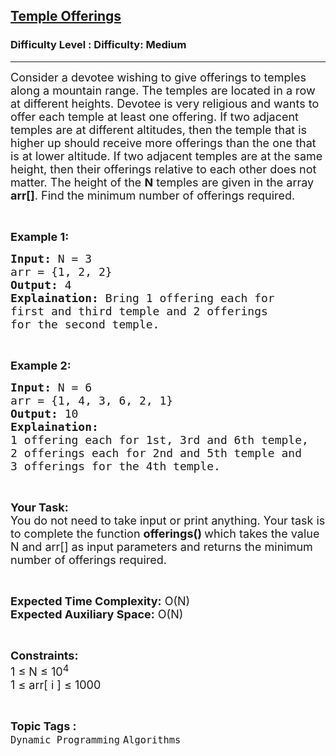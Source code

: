 <h2><a href="https://www.geeksforgeeks.org/problems/temple-offerings2831/1?page=1&difficulty=Medium&status=unsolved&sortBy=submissions">Temple Offerings</a></h2><h3>Difficulty Level : Difficulty: Medium</h3><hr><div class="problems_problem_content__Xm_eO"><p><span style="font-size:18px">Consider a devotee wishing to give offerings to temples along a mountain range. The temples are located in a row at different heights. Devotee is very religious and wants to offer each&nbsp;temple&nbsp;at least one offering. If two adjacent temples are at different altitudes, then the temple that is higher up should receive more offerings than the one that is at lower altitude. If two adjacent temples are at the same height, then their offerings relative to each other does not matter. The height of the <strong>N</strong> temples are given in the array <strong>arr[]</strong>. Find the minimum number of offerings required.</span></p>

<p>&nbsp;</p>

<p><strong><span style="font-size:18px">Example 1:</span></strong></p>

<pre><span style="font-size:18px"><strong>Input:</strong> N = 3
arr = {1, 2, 2}
<strong>Output:</strong> 4
<strong>Explaination:</strong> Bring 1 offering each for 
first and third temple and 2 offerings 
for the second temple.</span></pre>

<p>&nbsp;</p>

<p><strong><span style="font-size:18px">Example 2:</span></strong></p>

<pre><span style="font-size:18px"><strong>Input:</strong> N = 6
arr = {1, 4, 3, 6, 2, 1}
<strong>Output:</strong> 10
<strong>Explaination:</strong> 
1 offering each for 1st, 3rd and 6th temple, 
2 offerings each for 2nd and 5th temple and 
3 offerings for the 4th temple.</span></pre>

<p>&nbsp;</p>

<p><span style="font-size:18px"><strong>Your Task:</strong><br>
You do not need to take input or print anything. Your task is to complete the function <strong>offerings() </strong>which takes the value N and arr[] as input parameters and returns the minimum number of offerings required.</span></p>

<p>&nbsp;</p>

<p><span style="font-size:18px"><strong>Expected Time Complexity:</strong> O(N)<br>
<strong>Expected Auxiliary Space:</strong> O(N)</span></p>

<p>&nbsp;</p>

<p><span style="font-size:18px"><strong>Constraints:</strong><br>
1 ≤ N ≤ 10<sup>4</sup><br>
1 ≤ arr[ i ] ≤ 1000</span></p>
</div><br><p><span style=font-size:18px><strong>Topic Tags : </strong><br><code>Dynamic Programming</code>&nbsp;<code>Algorithms</code>&nbsp;